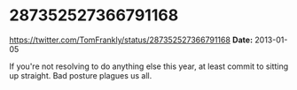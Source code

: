 # 287352527366791168
https://twitter.com/TomFrankly/status/287352527366791168
**Date:** 2013-01-05

If you're not resolving to do anything else this year, at least commit to sitting up straight. Bad posture plagues us all.

